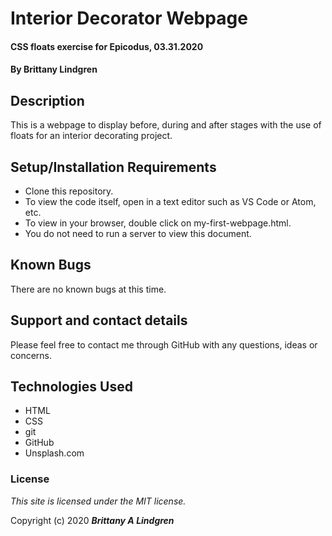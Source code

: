 # Interior Decorator Webpage

#### CSS floats exercise for Epicodus, 03.31.2020

#### By Brittany Lindgren

## Description

This is a webpage to display before, during and after stages with the use of floats for an interior decorating project.

## Setup/Installation Requirements

* Clone this repository.
* To view the code itself, open in a text editor such as VS Code or Atom, etc.
* To view in your browser, double click on my-first-webpage.html.
* You do not need to run a server to view this document.

## Known Bugs

There are no known bugs at this time.

## Support and contact details

Please feel free to contact me through GitHub with any questions, ideas or concerns.

## Technologies Used

* HTML
* CSS
* git
* GitHub
* Unsplash.com

### License

*This site is licensed under the MIT license.*

Copyright (c) 2020 **_Brittany A Lindgren_**